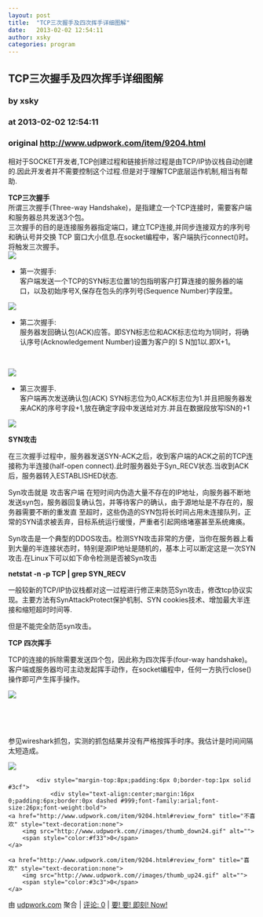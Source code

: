 ```yaml
---
layout: post
title:  "TCP三次握手及四次挥手详细图解"
date:   2013-02-02 12:54:11
author: xsky
categories: program
---
```


## TCP三次握手及四次挥手详细图解
### by xsky
### at 2013-02-02 12:54:11
### original <http://www.udpwork.com/item/9204.html>

<p>相对于SOCKET开发者,TCP创建过程和链接折除过程是由TCP/IP协议栈自动创建的.因此开发者并不需要控制这个过程.但是对于理解TCP底层运作机制,相当有帮助.</p>
<div></div>
<div><strong>TCP三次握手</strong>
</div>
<div></div>
<div>所谓三次握手(Three-way Handshake)，是指建立一个TCP连接时，需要客户端和服务器总共发送3个包。</div>
<div></div>
<div>三次握手的目的是连接服务器指定端口，建立TCP连接,并同步连接双方的序列号和确认号并交换 TCP 窗口大小信息.在socket编程中，客户端执行connect()时。将触发三次握手。</div>
<div></div>
<div><div></div>
<div></div>
<div></div>
<div><img src="http://blogimg.chinaunix.net/blog/upfile2/100327002629.png"></div>
</div>
<ul><li>第一次握手:
<br>
客户端发送一个TCP的SYN标志位置1的包指明客户打算连接的服务器的端口，以及初始序号X,保存在包头的序列号(Sequence Number)字段里。</li>
</ul>
<div><img src="http://blogimg.chinaunix.net/blog/upfile2/100327002911.png"></div>
<ul><li>第二次握手:
<br>
服务器发回确认包(ACK)应答。即SYN标志位和ACK标志位均为1同时，将确认序号(Acknowledgement Number)设置为客户的I S N加1以.即X+1。</li>
</ul>
<p> </p>
<p><img src="http://blogimg.chinaunix.net/blog/upfile2/100327003054.png"></p>
<ul><li>第三次握手.
<br>
客户端再次发送确认包(ACK) SYN标志位为0,ACK标志位为1.并且把服务器发来ACK的序号字段+1,放在确定字段中发送给对方.并且在数据段放写ISN的+1</li>
</ul>
<div><img src="http://blogimg.chinaunix.net/blog/upfile2/100327003214.png"></div>
<p><strong>SYN攻击</strong>
</p>
<p>在三次握手过程中，服务器发送SYN-ACK之后，收到客户端的ACK之前的TCP连接称为半连接(half-open connect).此时服务器处于Syn_RECV状态.当收到ACK后，服务器转入ESTABLISHED状态.</p>
<p>Syn攻击就是 攻击客户端 在短时间内伪造大量不存在的IP地址，向服务器不断地发送syn包，服务器回复确认包，并等待客户的确认，由于源地址是不存在的，服务器需要不断的重发直 至超时，这些伪造的SYN包将长时间占用未连接队列，正常的SYN请求被丢弃，目标系统运行缓慢，严重者引起网络堵塞甚至系统瘫痪。</p>
<p>Syn攻击是一个典型的DDOS攻击。检测SYN攻击非常的方便，当你在服务器上看到大量的半连接状态时，特别是源IP地址是随机的，基本上可以断定这是一次SYN攻击.在Linux下可以如下命令检测是否被Syn攻击</p>
<p><strong>netstat -n -p TCP | grep SYN_RECV</strong>
</p>
<p>一般较新的TCP/IP协议栈都对这一过程进行修正来防范Syn攻击，修改tcp协议实现。主要方法有SynAttackProtect保护机制、SYN cookies技术、增加最大半连接和缩短超时时间等.</p>
<p>但是不能完全防范syn攻击。</p>
<p><strong>TCP 四次挥手</strong>
</p>
<p>TCP的连接的拆除需要发送四个包，因此称为四次挥手(four-way handshake)。客户端或服务器均可主动发起挥手动作，在socket编程中，任何一方执行close()操作即可产生挥手操作。</p>
<div><img src="http://blogimg.chinaunix.net/blog/upfile2/100327022731.jpg"></div>
<p> </p>
<div></div>
<p> </p>
<p>参见wireshark抓包，实测的抓包结果并没有严格按挥手时序。我估计是时间间隔太短造成。</p>
<div><img src="http://blogimg.chinaunix.net/blog/upfile2/100327023334.png"></div>

			<div style="margin-top:8px;padding:6px 0;border-top:1px solid #3cf">
				<div style="text-align:center;margin:16px 0;padding:6px;border:0px dashed #999;font-family:arial;font-size:26px;font-weight:bold">
	<a href="http://www.udpwork.com/item/9204.html#review_form" title="不喜欢" style="text-decoration:none">
		<img src="http://www.udpwork.com//images/thumb_down24.gif" alt="">
		<span style="color:#f33">0</span>
	</a>
	   
	<a href="http://www.udpwork.com/item/9204.html#review_form" title="喜欢" style="text-decoration:none">
		<img src="http://www.udpwork.com//images/thumb_up24.gif" alt="">
		<span style="color:#3c3">0</span>
	</a>
</div>				<p>
					由 <a href="http://www.udpwork.com/">udpwork.com</a> 聚合
					|
					<a href="http://www.udpwork.com/item/9204.html#reviews">评论: 0</a>
					|
					<a href="http://www.jikenow.com/">要! 要! 即刻! Now!</a>
				</p>
			</div>